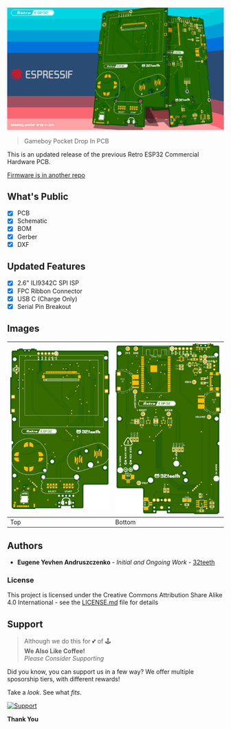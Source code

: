 ![Retro ESP32](assets/RetroESP32.png)
> Gameboy Pocket Drop In PCB

This is an updated release of the previous Retro ESP32 Commercial Hardware PCB.

[Firmware is in another repo](https://github.com/retro-esp32/RetroESP32)

## What's Public

- [x] PCB
- [x] Schematic
- [x] BOM
- [x] Gerber
- [x] DXF

## Updated Features

- [x] 2.6" ILI9342C SPI ISP
- [x] FPC Ribbon Connector
- [x] USB C (Charge Only)
- [x] Serial Pin Breakout

## Images

|  <img src='assets/RetroESP32.serial.top.png'/>    |   <img src='assets/RetroESP32.serial.bottom.png'/>     |
| ---- | ------ |
| Top  | Bottom |



## Authors

* **Eugene Yevhen Andruszczenko** - *Initial and Ongoing Work* - [32teeth](https://github.com/32teeth)

### License

This project is licensed under the Creative Commons Attribution Share Alike 4.0 International - see the [LICENSE.md](LICENSE.md) file for details


## Support
> Although we do this for 💕 of 🕹️<br/>
> **We Also Like Coffee!** <br/>
> *Please Consider Supporting* <br/>

Did you know, you can support us in a few way? We offer multiple sposorship tiers, with different rewards!

Take a *look*.
See what *fits*.

 [![Support](https://raw.githubusercontent.com/retro-esp32/RetroESP32/master/Assets/sponsor.jpg)](https://github.com/sponsors/retro-esp32)

**Thank You**




